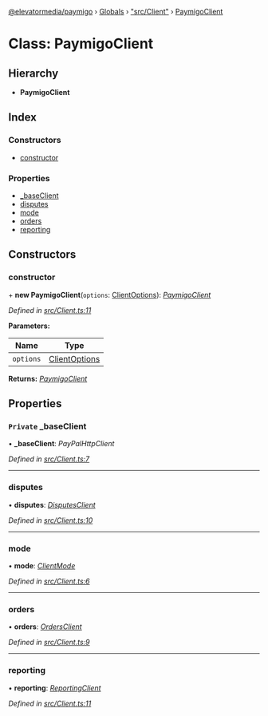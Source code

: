 [@elevatormedia/paymigo](../README.md) › [Globals](../globals.md) › ["src/Client"](../modules/_src_client_.md) › [PaymigoClient](_src_client_.paymigoclient.md)

# Class: PaymigoClient

## Hierarchy

-   **PaymigoClient**

## Index

### Constructors

-   [constructor](_src_client_.paymigoclient.md#constructor)

### Properties

-   [\_baseClient](_src_client_.paymigoclient.md#private-_baseclient)
-   [disputes](_src_client_.paymigoclient.md#disputes)
-   [mode](_src_client_.paymigoclient.md#mode)
-   [orders](_src_client_.paymigoclient.md#orders)
-   [reporting](_src_client_.paymigoclient.md#reporting)

## Constructors

### constructor

\+ **new PaymigoClient**(`options`: [ClientOptions](../modules/_src_types_client_.md#clientoptions)): _[PaymigoClient](_src_client_.paymigoclient.md)_

_Defined in [src/Client.ts:11](https://github.com/ELEVATORmedia/paymigo/blob/7e4f33e/src/Client.ts#L11)_

**Parameters:**

| Name      | Type                                                            |
| --------- | --------------------------------------------------------------- |
| `options` | [ClientOptions](../modules/_src_types_client_.md#clientoptions) |

**Returns:** _[PaymigoClient](_src_client_.paymigoclient.md)_

## Properties

### `Private` \_baseClient

• **\_baseClient**: _PayPalHttpClient_

_Defined in [src/Client.ts:7](https://github.com/ELEVATORmedia/paymigo/blob/7e4f33e/src/Client.ts#L7)_

---

### disputes

• **disputes**: _[DisputesClient](_src_lib_disputes_.disputesclient.md)_

_Defined in [src/Client.ts:10](https://github.com/ELEVATORmedia/paymigo/blob/7e4f33e/src/Client.ts#L10)_

---

### mode

• **mode**: _[ClientMode](../modules/_src_types_client_.md#clientmode)_

_Defined in [src/Client.ts:6](https://github.com/ELEVATORmedia/paymigo/blob/7e4f33e/src/Client.ts#L6)_

---

### orders

• **orders**: _[OrdersClient](_src_lib_orders_.ordersclient.md)_

_Defined in [src/Client.ts:9](https://github.com/ELEVATORmedia/paymigo/blob/7e4f33e/src/Client.ts#L9)_

---

### reporting

• **reporting**: _[ReportingClient](_src_lib_reporting_.reportingclient.md)_

_Defined in [src/Client.ts:11](https://github.com/ELEVATORmedia/paymigo/blob/7e4f33e/src/Client.ts#L11)_
